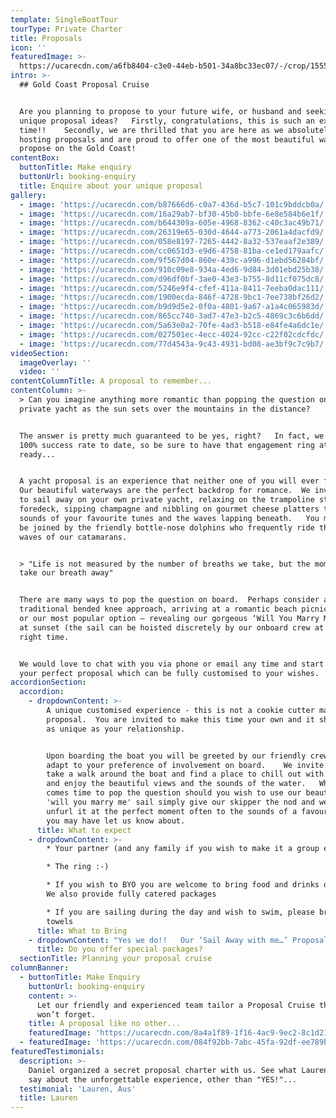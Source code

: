 ```yaml
---
template: SingleBoatTour
tourType: Private Charter
title: Proposals
icon: ''
featuredImage: >-
  https://ucarecdn.com/a6fb8404-c3e0-44eb-b501-34a8bc33ec07/-/crop/1555x379/0,246/-/preview/
intro: >-
  ## Gold Coast Proposal Cruise


  Are you planning to propose to your future wife, or husband and seeking out
  unique proposal ideas?   Firstly, congratulations, this is such an exciting
  time!!    Secondly, we are thrilled that you are here as we absolutely adore
  hosting proposals and are proud to offer one of the most beautiful ways to
  propose on the Gold Coast!
contentBox:
  buttonTitle: Make enquiry
  buttonUrl: booking-enquiry
  title: Enquire about your unique proposal
gallery:
  - image: 'https://ucarecdn.com/b87666d6-c0a7-436d-b5c7-101c9bddcb0a/'
  - image: 'https://ucarecdn.com/16a29ab7-bf30-45b0-bbfe-6e8e584b6e1f/'
  - image: 'https://ucarecdn.com/b644309a-605e-4968-8362-c40c3ac49b71/'
  - image: 'https://ucarecdn.com/26319e65-030d-4644-a773-2061a4dacfd9/'
  - image: 'https://ucarecdn.com/058e8197-7265-4442-8a32-537eaaf2e389/'
  - image: 'https://ucarecdn.com/cc0651d3-e9d6-4758-81ba-ce1ed179aafc/'
  - image: 'https://ucarecdn.com/9f567d04-860e-439c-a996-d1ebd56284bf/'
  - image: 'https://ucarecdn.com/910c09e8-934a-4ed6-9d84-3d01ebd25b38/'
  - image: 'https://ucarecdn.com/d96df0bf-3ae0-43e3-b755-8d11cf075dc8/'
  - image: 'https://ucarecdn.com/5246e9f4-cfef-411a-8411-7eeba0dac111/'
  - image: 'https://ucarecdn.com/1900ecda-846f-4728-9bc1-7ee738bf26d2/'
  - image: 'https://ucarecdn.com/b9d9d5e2-0f0a-4801-9a67-a1a4c065983d/'
  - image: 'https://ucarecdn.com/865cc740-3ad7-47e3-b2c5-4869c3c6b6dd/'
  - image: 'https://ucarecdn.com/5a63e0a2-70fe-4ad3-b518-e84fe4a6dc1e/'
  - image: 'https://ucarecdn.com/027501ec-4ecc-4024-92cc-c22f02cdcfdc/'
  - image: 'https://ucarecdn.com/77d4543a-9c43-4931-bd08-ae3bf9c7c9b7/'
videoSection:
  imageOverlay: ''
  video: ''
contentColumnTitle: A proposal to remember...
contentColumn: >-
  > Can you imagine anything more romantic than popping the question on your own
  private yacht as the sun sets over the mountains in the distance?   


  The answer is pretty much guaranteed to be yes, right?   In fact, we have a
  100% success rate to date, so be sure to have that engagement ring at the
  ready...


  A yacht proposal is an experience that neither one of you will ever forget. 
  Our beautiful waterways are the perfect backdrop for romance.  We invite you
  to sail away on your own private yacht, relaxing on the trampoline style
  foredeck, sipping champagne and nibbling on gourmet cheese platters to the
  sounds of your favourite tunes and the waves lapping beneath.   You may even
  be joined by the friendly bottle-nose dolphins who frequently ride the bow
  waves of our catamarans.  


  > "Life is not measured by the number of breaths we take, but the moments that
  take our breath away"


  There are many ways to pop the question on board.  Perhaps consider a
  traditional bended knee approach, arriving at a romantic beach picnic by boat,
  or our most popular option – revealing our gorgeous ‘Will You Marry Me’ Sail
  at sunset (the sail can be hoisted discretely by our onboard crew at just the
  right time.  


  We would love to chat with you via phone or email any time and start planning
  your perfect proposal which can be fully customised to your wishes.
accordionSection:
  accordion:
    - dropdownContent: >-
        A unique customised experience - this is not a cookie cutter marriage
        proposal.  You are invited to make this time your own and it should be
        as unique as your relationship.   


        Upon boarding the boat you will be greeted by our friendly crew who will
        adapt to your preference of involvement on board.    We invite you to
        take a walk around the boat and find a place to chill out with a drink
        and enjoy the beautiful views and the sounds of the water.   When it
        comes time to pop the question should you wish to use our beautiful
        'will you marry me' sail simply give our skipper the nod and we will
        unfurl it at the perfect moment often to the sounds of a favourite song
        you may have let us know about.
      title: What to expect
    - dropdownContent: >-
        * Your partner (and any family if you wish to make it a group event)

        * The ring :-)

        * If you wish to BYO you are welcome to bring food and drinks on board. 
        We also provide fully catered packages

        * If you are sailing during the day and wish to swim, please bring
        towels
      title: What to Bring
    - dropdownContent: "Yes we do!!   Our ‘Sail Away with me…’ Proposal package includes;\r\n\n* A 2 hour private sunset sail for 2 guests (mid-week)\r\n* A romantic boat picnic set up on the front deck\r (weather permitting)\n* Use of our beautiful ‘Will you Marry me’ Sail (you give the nod)\r\n* Chilled bottle of Moet and gourmet cheese board\r\n* Beautiful photos captured of your proposal and voyage \r\n\n$900*\r\n\n\\*Subject to availability.  Peak periods and public holidays may be excluded.  Weekends may be available on request, please enquire.  \r\n\nYou can also consider a surprise proposal with your closest family and friends on board.  Please contact us for a quote for a customised private charter."
      title: Do you offer special packages?
  sectionTitle: Planning your proposal cruise
columnBanner:
  - buttonTitle: Make Enquiry
    buttonUrl: booking-enquiry
    content: >-
      Let our friendly and experienced team tailor a Proposal Cruise that they
      won’t forget.
    title: A proposal like no other...
    featuredImage: 'https://ucarecdn.com/8a4a1f89-1f16-4ac9-9ec2-8c1d21465116/'
  - featuredImage: 'https://ucarecdn.com/084f92bb-7abc-45fa-92df-ee789be5f7cd/'
featuredTestimonials:
  description: >-
    Daniel organized a secret proposal charter with us. See what Lauren had to
    say about the unforgettable experience, other than "YES!"...
  testimonial: 'Lauren, Aus'
  title: Lauren
---
```


